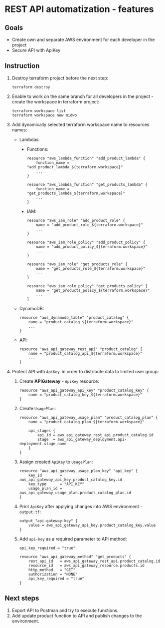 # REST API automatization - features

## Goals

- Create own and separate AWS environment for each developer in the project
- Secure API with ApiKey

## Instruction

1. Destroy terraform project before the next step:

    ```
    terraform destroy
    ```

2. Enable to work on the same branch for all developers in the project - create the workspace in terraform project:

    ```
    terraform workspace list
    terraform workspace new midwo
    ```

3. Add dynamically selected terraform workspace name to resources names:

    * Lambdas:

        * Functions:

            ```
            resource "aws_lambda_function" "add_product_lambda" {
                function_name = "add_product_lambda_${terraform.workspace}"
                ...
            }
            ```

            ```
            resource "aws_lambda_function" "get_products_lambda" {
                function_name = "get_products_lambda_${terraform.workspace}"
                ...
            }
            ```
        * IAM:

            ```
            resource "aws_iam_role" "add_product_role" {
                name = "add_product_role_${terraform.workspace}"
                ...
            }
            ```

            ```
            resource "aws_iam_role_policy" "add_product_policy" {
                name = "add_product_policy_${terraform.workspace}"
                ...
            }
            ```

            ```
            resource "aws_iam_role" "get_products_role" {
                name = "get_products_role_${terraform.workspace}"
                ...
            }
            ```

            ```
            resource "aws_iam_role_policy" "get_products_policy" {
                name = "get_products_policy_${terraform.workspace}"
                ...
            }
            ```
        
    * DynamoDB:

        ```
        resource "aws_dynamodb_table" "product_catalog" {
            name = "product_catalog_${terraform.workspace}"
            ...
        }
        ```
    
    * API:

        ```
        resource "aws_api_gateway_rest_api" "product_catalog" {
            name = "product_catalog_api_${terraform.workspace}"
            ...
        }
        ```

4. Protect API with `ApiKey `in order to distribute data to limited user group: 

    1. Create **APIGateway** - `ApiKey` resource: 

        ```
        resource "aws_api_gateway_api_key" "product_catalog_key" {
            name = "product_catalog_key_${terraform.workspace}"
        }
        ```

    2. Create `UsagePlan`:

        ```
        resource "aws_api_gateway_usage_plan" "product_catalog_plan" {
            name = "product_catalog_plan_${terraform.workspace}"

            api_stages {
                api_id = aws_api_gateway_rest_api.product_catalog.id
                stage  = aws_api_gateway_deployment.api-deployment.stage_name
            }
        }
        ```

    3. Assign created `ApiKey` to `UsagePlan`:

        ```
        resource "aws_api_gateway_usage_plan_key" "api_key" {
            key_id        = aws_api_gateway_api_key.product_catalog_key.id
            key_type      = "API_KEY"
            usage_plan_id = aws_api_gateway_usage_plan.product_catalog_plan.id
        }
        ```

    4. Print `ApiKey` after applying changes into AWS environment - `output.tf`:

        ```
        output "api-gateway-key" {
            value = aws_api_gateway_api_key.product_catalog_key.value
        }
        ```

    5. Add `api-key` as a required parameter to API method:

        ```
        api_key_required = "true"
        ```

        ```
        resource "aws_api_gateway_method" "get_products" {
            rest_api_id   = aws_api_gateway_rest_api.product_catalog.id
            resource_id   = aws_api_gateway_resource.products.id
            http_method   = "GET"
            authorization = "NONE"
            api_key_required = "true"
        }
        ```

## Next steps

1. Export API to Postman and try to execute functions.
2. Add update product function to API and publish changes to the environment.